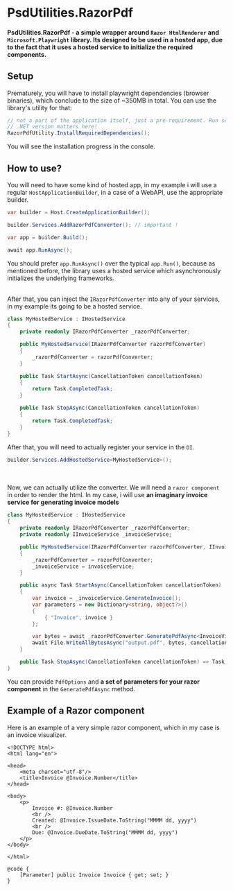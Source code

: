 # PsdUtilities.RazorPdf

#### PsdUtilities.RazorPdf - a simple wrapper around `Razor HtmlRenderer` and `Microsoft.Playwright` library. Its designed to be used in a hosted app, due to the fact that it uses a hosted service to initialize the required components.

## Setup

Prematurely, you will have to install playwright dependencies (browser binaries), which conclude to the size of ~350MB in total. You can use the library's utility for that:
```csharp
// not a part of the application itself, just a pre-requirement. Run seperately from the app.
// .NET version matters here!
RazorPdfUtility.InstallRequiredDependencies();
```
You will see the installation progress in the console.

## How to use?

You will need to have some kind of hosted app, in my example i will use a regular `HostApplicationBuilder`, in a case of a WebAPI, use the appropriate builder.
```csharp
var builder = Host.CreateApplicationBuilder();

builder.Services.AddRazorPdfConverter(); // important !

var app = builder.Build();

await app.RunAsync();
```
You should prefer `app.RunAsync()` over the typical `app.Run()`, because as mentioned before, the library uses a hosted service which asynchronously initializes the underlying frameworks.<br><br>

After that, you can inject the `IRazorPdfConverter` into any of your services, in my example its going to be a hosted service.
```csharp
class MyHostedService : IHostedService
{
    private readonly IRazorPdfConverter _razorPdfConverter;

    public MyHostedService(IRazorPdfConverter razorPdfConverter)
    {
        _razorPdfConverter = razorPdfConverter;
    }

    public Task StartAsync(CancellationToken cancellationToken)
    {
        return Task.CompletedTask;
    }

    public Task StopAsync(CancellationToken cancellationToken)
    {
        return Task.CompletedTask;
    }
}
```

After that, you will need to actually register your service in the `DI`.
```csharp
builder.Services.AddHostedService<MyHostedService>();
```

<br><br>
Now, we can actually utilize the converter. We will need a `razor component` in order to render the html.
In my case, i will use **an imaginary invoice service for generating invoice models**
```csharp
class MyHostedService : IHostedService
{
    private readonly IRazorPdfConverter _razorPdfConverter;
    private readonly IInvoiceService _invoiceService;

    public MyHostedService(IRazorPdfConverter razorPdfConverter, IInvoiceService invoiceService)
    {
        _razorPdfConverter = razorPdfConverter;
        _invoiceService = invoiceService;
    }

    public async Task StartAsync(CancellationToken cancellationToken)
    {
        var invoice = _invoiceService.GenerateInvoice();
        var parameters = new Dictionary<string, object?>()
        {
            { "Invoice", invoice }
        };

        var bytes = await _razorPdfConverter.GeneratePdfAsync<InvoiceView>(parameters);
        await File.WriteAllBytesAsync("output.pdf", bytes, cancellationToken);
    }

    public Task StopAsync(CancellationToken cancellationToken) => Task.CompletedTask;
}
```
You can provide `PdfOptions` and **a set of parameters for your razor component** in the `GeneratePdfAsync` method.

## Example of a Razor component
Here is an example of a very simple razor component, which in my case is an invoice visualizer.
```razor
<!DOCTYPE html>
<html lang="en">

<head>
    <meta charset="utf-8"/>
    <title>Invoice @Invoice.Number</title>
</head>

<body>
	<p>
		Invoice #: @Invoice.Number
		<br />
		Created: @Invoice.IssueDate.ToString("MMMM dd, yyyy")
		<br />
		Due: @Invoice.DueDate.ToString("MMMM dd, yyyy")
	</p>
</body>

</html>

@code {
    [Parameter] public Invoice Invoice { get; set; }
}
```
